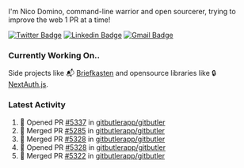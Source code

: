 
I'm Nico Domino, command-line warrior and open sourcerer, trying to improve the web 1 PR at a time!

[![Twitter Badge](https://img.shields.io/badge/-@ndom91-1ca0f1?style=flat-square&labelColor=1ca0f1&logo=twitter&logoColor=white&link=https://twitter.com/ndom91)](https://twitter.com/ndom91) [![Linkedin Badge](https://img.shields.io/badge/-ndom91-blue?style=flat-square&logo=Linkedin&logoColor=white&link=https://www.linkedin.com/in/ndom91/)](https://www.linkedin.com/in/ndom91/) [![Gmail Badge](https://img.shields.io/badge/-yo@ndo.dev-c14438?style=flat-square&logo=mail.ru&logoColor=white&link=mailto:yo@ndo.dev)](mailto:yo@ndo.dev)

### Currently Working On..

Side projects like 📬 [Briefkasten](https://briefkastenhq.com) and opensource libraries like 🔒 [NextAuth.js](https://github.com/nextauthjs/next-auth).

<!--START_SECTION_PROFILE_VIEWS:readme-info-->
<!--END_SECTION_PROFILE_VIEWS:readme-info-->

<!--START_SECTION_DAILY_COMMIT:readme-info-->
<!--END_SECTION_DAILY_COMMIT:readme-info-->

<!--START_SECTION_WEEKLY_COMMIT:readme-info-->
<!--END_SECTION_WEEKLY_COMMIT:readme-info-->

### Latest Activity

<!--START_SECTION:activity-->
1. 💪 Opened PR [#5337](https://github.com/gitbutlerapp/gitbutler/pull/5337) in [gitbutlerapp/gitbutler](https://github.com/gitbutlerapp/gitbutler)
2. 🎉 Merged PR [#5285](https://github.com/gitbutlerapp/gitbutler/pull/5285) in [gitbutlerapp/gitbutler](https://github.com/gitbutlerapp/gitbutler)
3. 🎉 Merged PR [#5328](https://github.com/gitbutlerapp/gitbutler/pull/5328) in [gitbutlerapp/gitbutler](https://github.com/gitbutlerapp/gitbutler)
4. 💪 Opened PR [#5328](https://github.com/gitbutlerapp/gitbutler/pull/5328) in [gitbutlerapp/gitbutler](https://github.com/gitbutlerapp/gitbutler)
5. 🎉 Merged PR [#5322](https://github.com/gitbutlerapp/gitbutler/pull/5322) in [gitbutlerapp/gitbutler](https://github.com/gitbutlerapp/gitbutler)
<!--END_SECTION:activity-->
